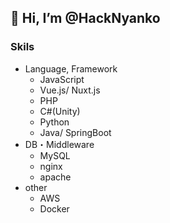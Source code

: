 ## 👋 Hi, I’m @HackNyanko

### Skils

- Language, Framework
  - JavaScript
  - Vue.js/ Nuxt.js
  - PHP
  - C#(Unity)
  - Python
  - Java/ SpringBoot
- DB・Middleware
  - MySQL
  - nginx
  - apache
- other
  - AWS
  - Docker
  
